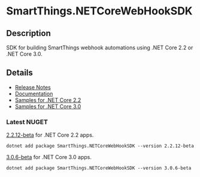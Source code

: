 # SmartThings.NETCoreWebHookSDK

## Description
SDK for building SmartThings webhook automations using .NET Core 2.2 or .NET Core 3.0.

## Details
- [Release Notes](https://github.com/ianisms/SmartThings.NETCoreWebHookSDK/blob/master/docs/RELEASENOTES.md)
- [Documentation](https://ianisms.github.io/SmartThings.NETCoreWebHookSDK/)
- [Samples for .NET Core 2.2](https://github.com/ianisms/SmartThings.NETCoreWebHookSDK/tree/master/samples)
- [Samples for .NET Core 3.0](https://github.com/ianisms/SmartThings.NETCoreWebHookSDK/tree/3.0/samples)

### Latest NUGET

[2.2.12-beta](https://www.nuget.org/packages/SmartThings.NETCoreWebHookSDK/2.2.12-beta) for .NET Core 2.2 apps.

```batch
dotnet add package SmartThings.NETCoreWebHookSDK --version 2.2.12-beta
```

[3.0.6-beta](https://www.nuget.org/packages/SmartThings.NETCoreWebHookSDK/3.0.6-beta) for .NET Core 3.0 apps.

```batch
dotnet add package SmartThings.NETCoreWebHookSDK --version 3.0.6-beta
```
